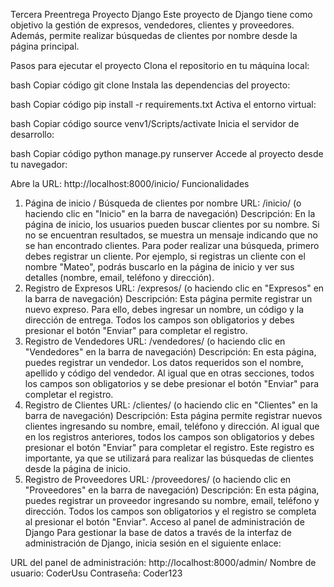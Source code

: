 Tercera Preentrega Proyecto Django
Este proyecto de Django tiene como objetivo la gestión de expresos, vendedores, clientes y proveedores. Además, permite realizar búsquedas de clientes por nombre desde la página principal.

Pasos para ejecutar el proyecto
Clona el repositorio en tu máquina local:

bash
Copiar código
git clone <URL-del-repositorio>
Instala las dependencias del proyecto:

bash
Copiar código
pip install -r requirements.txt
Activa el entorno virtual:

bash
Copiar código
source venv1/Scripts/activate
Inicia el servidor de desarrollo:

bash
Copiar código
python manage.py runserver
Accede al proyecto desde tu navegador:

Abre la URL: http://localhost:8000/inicio/
Funcionalidades
1. Página de inicio / Búsqueda de clientes por nombre
URL: /inicio/ (o haciendo clic en "Inicio" en la barra de navegación)
Descripción: En la página de inicio, los usuarios pueden buscar clientes por su nombre. Si no se encuentran resultados, se muestra un mensaje indicando que no se han encontrado clientes. Para poder realizar una búsqueda, primero debes registrar un cliente. Por ejemplo, si registras un cliente con el nombre "Mateo", podrás buscarlo en la página de inicio y ver sus detalles (nombre, email, teléfono y dirección).
2. Registro de Expresos
URL: /expresos/ (o haciendo clic en "Expresos" en la barra de navegación)
Descripción: Esta página permite registrar un nuevo expreso. Para ello, debes ingresar un nombre, un código y la dirección de entrega. Todos los campos son obligatorios y debes presionar el botón "Enviar" para completar el registro.
3. Registro de Vendedores
URL: /vendedores/ (o haciendo clic en "Vendedores" en la barra de navegación)
Descripción: En esta página, puedes registrar un vendedor. Los datos requeridos son el nombre, apellido y código del vendedor. Al igual que en otras secciones, todos los campos son obligatorios y se debe presionar el botón "Enviar" para completar el registro.
4. Registro de Clientes
URL: /clientes/ (o haciendo clic en "Clientes" en la barra de navegación)
Descripción: Esta página permite registrar nuevos clientes ingresando su nombre, email, teléfono y dirección. Al igual que en los registros anteriores, todos los campos son obligatorios y debes presionar el botón "Enviar" para completar el registro. Este registro es importante, ya que se utilizará para realizar las búsquedas de clientes desde la página de inicio.
5. Registro de Proveedores
URL: /proveedores/ (o haciendo clic en "Proveedores" en la barra de navegación)
Descripción: En esta página, puedes registrar un proveedor ingresando su nombre, email, teléfono y dirección. Todos los campos son obligatorios y el registro se completa al presionar el botón "Enviar".
Acceso al panel de administración de Django
Para gestionar la base de datos a través de la interfaz de administración de Django, inicia sesión en el siguiente enlace:

URL del panel de administración: http://localhost:8000/admin/
Nombre de usuario: CoderUsu
Contraseña: Coder123
